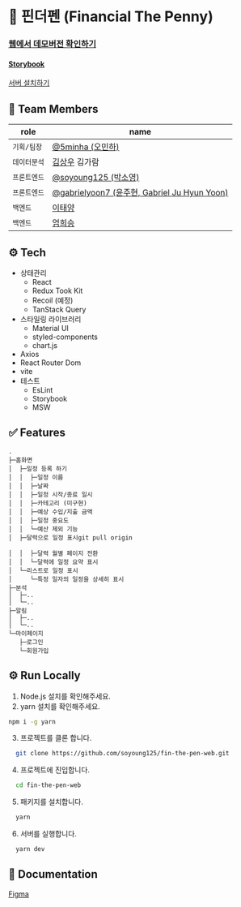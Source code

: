 # 💸 핀더펜 (Financial The Penny)

### [웹에서 데모버전 확인하기](https://soyoung125.github.io/fin-the-pen-web/)

#### [Storybook](https://645bb0d7fab3ee51343325b9-omwyqfhecn.chromatic.com/)

[서버 설치하기](https://github.com/eomheeseung/fin-the-pen)

[//]: # ([핀더펜 v2]&#40;https://github.com/soyoung125/fin-the-pen-web-v2&#41;)

## 👤 Team Members

| role    | name                                                                         |
|---------|------------------------------------------------------------------------------|
| `기획/팀장` | [@5minha (오민하)](https://github.com/5minha)                                   |
| `데이터분석` | [김상우]() 김가람                                                                  |
| `프론트엔드` | [@soyoung125 (박소영)](https://github.com/soyoung125)                           |
| `프론트엔드` | [@gabrielyoon7 (윤주현, Gabriel Ju Hyun Yoon)](https://github.com/gabrielyoon7) |
| `백엔드`   | [이태양]()                                                                      |
| `백엔드`   | [엄희승]()                                                                      |

## ⚙️ Tech

- 상태관리
    - React
    - Redux Took Kit
    - Recoil (예정)
    - TanStack Query
- 스타일링 라이브러리
    - Material UI
    - styled-components
    - chart.js
- Axios
- React Router Dom
- vite
- 테스트
    - EsLint
    - Storybook
    - MSW

## ✅ Features

    .
    ├─홈화면
    │  ├─일정 등록 하기
    │  │  ├─일정 이름
    │  │  ├─날짜
    │  │  ├─일정 시작/종료 일시
    │  │  ├─카테고리 (미구현)
    │  │  ├─예상 수입/지출 금액
    │  │  ├─일정 중요도
    │  │  └─예산 제외 기능
    │  ├─달력으로 일정 표시git pull origin

    │  │  ├─달력 월별 페이지 전환
    │  │  └─달력에 일정 요약 표시
    │  └─리스트로 일정 표시
    │     └─특정 일자의 일정을 상세히 표시
    ├─분석
    │  ├─..
    │  └─..
    ├─알림
    │  ├─..
    │  └─..
    └─마이페이지
       ├─로그인
       └─회원가입

## ⚙️ Run Locally

1. Node.js 설치를 확인해주세요.
2. yarn 설치를 확인해주세요.

```bash
npm i -g yarn
```

3. 프로젝트를 클론 합니다.

```bash
  git clone https://github.com/soyoung125/fin-the-pen-web.git
```

4. 프로젝트에 진입합니다.

```bash
  cd fin-the-pen-web
```

5. 패키지를 설치합니다.

```bash
  yarn
```

6. 서버를 실행합니다.

```bash
  yarn dev
```

## 📜 Documentation

[Figma](https://www.figma.com/file/jvJSoUfl0I4SKo59OB6Sua/%ED%95%80%EB%8D%94%ED%8E%9C?node-id=0%3A1&t=XbgFd2dax5HIYz3J-0)
